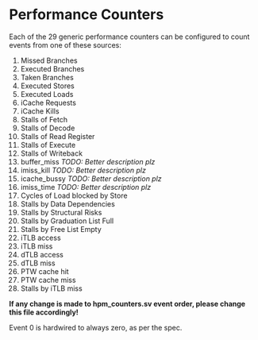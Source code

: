 # Performance Counters

Each of the 29 generic performance counters can be configured to count events from one of these sources:

1. Missed Branches
2. Executed Branches
3. Taken Branches
4. Executed Stores
5. Executed Loads
6. iCache Requests
7. iCache Kills
8. Stalls of Fetch
9. Stalls of Decode
10. Stalls of Read Register
11. Stalls of Execute
12. Stalls of Writeback
13. buffer_miss *TODO: Better description plz*
14. imiss_kill *TODO: Better description plz*
15. icache_bussy *TODO: Better description plz*
16. imiss_time *TODO: Better description plz*
17. Cycles of Load blocked by Store
18. Stalls by Data Dependencies
19. Stalls by Structural Risks
20. Stalls by Graduation List Full
21. Stalls by Free List Empty
22. iTLB access
23. iTLB miss
24. dTLB access
25. dTLB miss
26. PTW cache hit
27. PTW cache miss
28. Stalls by iTLB miss

**If any change is made to hpm_counters.sv event order, please change this file accordingly!**

Event 0 is hardwired to always zero, as per the spec.
